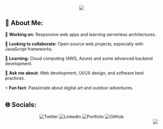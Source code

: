 <h1 align="center">
    <img src="https://readme-typing-svg.herokuapp.com/?font=Source+Code+Pro&size=35&center=true&vCenter=true&width=700&height=70&duration=4000&lines=Hi+There!+👋;+I'm+Chirag+Dalmia!👀;Web+Developer+|+Tech+Enthusiast" />
</h1>

## 💫 About Me:

🔭 **Working on:** Responsive web apps and learning serverless architectures.

👯 **Looking to collaborate:** Open-source web projects, especially with JavaScript frameworks.

🌱 **Learning:** Cloud computing (AWS, Azure) and some advanced backend development.

💬 **Ask me about:** Web development, UI/UX design, and software best practices.

⚡ **Fun fact:** Passionate about digital art and outdoor adventures.

## 🌐 Socials:
<div align="center"> 
<a href="https://twitter.com/ezSnippet" target="_blank" style="text-decoration: none;">
  <img src="https://img.shields.io/badge/Twitter-%231DA1F2.svg?logo=Twitter&logoColor=white" alt="Twitter" />
</a>
<a href="https://linkedin.com/in/ezSnippet" target="_blank" style="text-decoration: none;">
  <img src="https://img.shields.io/badge/LinkedIn-%230077B5.svg?logo=linkedin&logoColor=white" alt="LinkedIn" />
</a>
<a href="[YourPortfolioLinkHere]" target="_blank" style="text-decoration: none;">
  <img src="https://img.shields.io/badge/Portfolio-%23FF5722.svg?&logoColor=white" alt="Portfolio" />
</a>
<a href="https://github.com/ezSnippet" target="_blank" style="text-decoration: none;">
  <img src="https://img.shields.io/badge/GitHub-%23181717.svg?logo=github&logoColor=white" alt="GitHub" />
</a>
</div>

<div align="right">
  <a href="https://visitcount.itsvg.in">
  <img src="https://visitcount.itsvg.in/api?id=dalmiac&label=Views&color=6&icon=0&pretty=false" />
</a>
</div>
